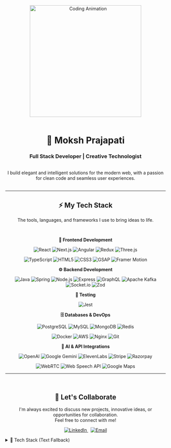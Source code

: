<div align="center">
  <img src="https://media.giphy.com/media/LmNwrBhejkK9EFP504/giphy.gif" width="350px" alt="Coding Animation">
</div>

<div align="center">
  <br>
  <h1>🚀 Moksh Prajapati</h1>
  <h3>Full Stack Developer | Creative Technologist</h3>
</div>

<div align="center">
  <br>
  I build elegant and intelligent solutions for the modern web, with a passion for clean code and seamless user experiences.
</div>

<br>

---

<div align="center">
  <h2 style="font-weight: bold;">⚡ My Tech Stack</h2>
  <p>The tools, languages, and frameworks I use to bring ideas to life.</p>
  <br>

  **🎨 Frontend Development**
  
  ![React](https://img.shields.io/badge/React-61DAFB?style=for-the-badge&logo=react&logoColor=black)
  ![Next.js](https://img.shields.io/badge/Next.js-000000?style=for-the-badge&logo=nextdotjs&logoColor=white)
  ![Angular](https://img.shields.io/badge/Angular-DD0031?style=for-the-badge&logo=angular&logoColor=white)
  ![Redux](https://img.shields.io/badge/Redux-764ABC?style=for-the-badge&logo=redux&logoColor=white)
  ![Three.js](https://img.shields.io/badge/Three.js-000000?style=for-the-badge&logo=threedotjs&logoColor=white)
  
  ![TypeScript](https://img.shields.io/badge/TypeScript-3178C6?style=for-the-badge&logo=typescript&logoColor=white)
  ![HTML5](https://img.shields.io/badge/HTML5-E34F26?style=for-the-badge&logo=html5&logoColor=white)
  ![CSS3](https://img.shields.io/badge/CSS3-1572B6?style=for-the-badge&logo=css3&logoColor=white)
  ![GSAP](https://img.shields.io/badge/GSAP-88CE02?style=for-the-badge&logo=greensock&logoColor=white)
  ![Framer Motion](https://img.shields.io/badge/Framer%20Motion-0055FF?style=for-the-badge&logo=framer&logoColor=white)

  **⚙️ Backend Development**
  
  ![Java](https://img.shields.io/badge/Java-ED8B00?style=for-the-badge&logo=openjdk&logoColor=white)
  ![Spring](https://img.shields.io/badge/Spring-6DB33F?style=for-the-badge&logo=spring&logoColor=white)
  ![Node.js](https://img.shields.io/badge/Node.js-339933?style=for-the-badge&logo=nodedotjs&logoColor=white)
  ![Express](https://img.shields.io/badge/Express-000000?style=for-the-badge&logo=express&logoColor=white)
  ![GraphQL](https://img.shields.io/badge/GraphQL-E10098?style=for-the-badge&logo=graphql&logoColor=white)
  ![Apache Kafka](https://img.shields.io/badge/Apache%20Kafka-231F20?style=for-the-badge&logo=apachekafka&logoColor=white)
  ![Socket.io](https://img.shields.io/badge/Socket.io-010101?style=for-the-badge&logo=socketdotio&logoColor=white)
  ![Zod](https://img.shields.io/badge/Zod-3068B7?style=for-the-badge&logo=zod&logoColor=white)

  **🧪 Testing**
  
  ![Jest](https://img.shields.io/badge/Jest-C21325?style=for-the-badge&logo=jest&logoColor=white)

  **🗄️ Databases & DevOps**
  
  ![PostgreSQL](https://img.shields.io/badge/PostgreSQL-336791?style=for-the-badge&logo=postgresql&logoColor=white)
  ![MySQL](https://img.shields.io/badge/MySQL-4479A1?style=for-the-badge&logo=mysql&logoColor=white)
  ![MongoDB](https://img.shields.io/badge/MongoDB-47A248?style=for-the-badge&logo=mongodb&logoColor=white)
  ![Redis](https://img.shields.io/badge/Redis-DC382D?style=for-the-badge&logo=redis&logoColor=white)
  
  ![Docker](https://img.shields.io/badge/Docker-2496ED?style=for-the-badge&logo=docker&logoColor=white)
  ![AWS](https://img.shields.io/badge/AWS-232F3E?style=for-the-badge&logo=amazonaws&logoColor=white)
  ![Nginx](https://img.shields.io/badge/Nginx-009639?style=for-the-badge&logo=nginx&logoColor=white)
  ![Git](https://img.shields.io/badge/Git-F05032?style=for-the-badge&logo=git&logoColor=white)


  **🤖 AI & API Integrations**
  
  ![OpenAI](https://img.shields.io/badge/OpenAI-412991?style=for-the-badge&logo=openai&logoColor=white)
  ![Google Gemini](https://img.shields.io/badge/Google%20Gemini-4285F4?style=for-the-badge&logo=google&logoColor=white)
  ![ElevenLabs](https://img.shields.io/badge/ElevenLabs-000000?style=for-the-badge&logo=elevenlabs&logoColor=white)
  ![Stripe](https://img.shields.io/badge/Stripe-008CDD?style=for-the-badge&logo=stripe&logoColor=white)
  ![Razorpay](https://img.shields.io/badge/Razorpay-02042B?style=for-the-badge&logo=razorpay&logoColor=white)
  
  ![WebRTC](https://img.shields.io/badge/WebRTC-333333?style=for-the-badge&logo=webrtc&logoColor=white)
  ![Web Speech API](https://img.shields.io/badge/Web%20Speech%20API-4285F4?style=for-the-badge&logo=google&logoColor=white)
  ![Google Maps](https://img.shields.io/badge/Google%20Maps-4285F4?style=for-the-badge&logo=googlemaps&logoColor=white)

</div>

---

<br>

<div align="center">
  <h2>🤝 Let's Collaborate</h2>
  <p>
    I'm always excited to discuss new projects, innovative ideas, or opportunities for collaboration.<br/>
    Feel free to connect with me!
  </p>
  
  <p>
    <a href="https://linkedin.com/in/mokshprajapati" target="_blank">
      <img src="https://img.shields.io/badge/LinkedIn-0A66C2?style=for-the-badge&logo=linkedin&logoColor=white" alt="LinkedIn">
    </a>
    &nbsp;
    <a href="mailto:mhp8195@gmail.com">
      <img src="https://img.shields.io/badge/Gmail-EA4335?style=for-the-badge&logo=gmail&logoColor=white" alt="Email">
    </a>
  </p>
</div>

<!-- Alternative Fallback Section (Hidden by default, visible if shields.io fails) -->
<details>
<summary>🔧 Tech Stack (Text Fallback)</summary>

**Frontend:** React • Next.js • Angular • Redux • Three.js • TypeScript • HTML5 • CSS3 • GSAP • Framer Motion

**Backend:** Java • Spring • Node.js • Express • GraphQL • Apache Kafka • Socket.io

**Databases:** PostgreSQL • MySQL • MongoDB • Redis

**DevOps:** Docker • AWS • Nginx • Git

**AI & APIs:** OpenAI • Google Gemini • ElevenLabs • Stripe • Razorpay • WebRTC • Web Speech API • Google Maps

</details>
